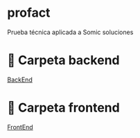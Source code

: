 # profact
Prueba técnica aplicada a Somic soluciones

# 📁 Carpeta backend
[BackEnd](https://github.com/SegavaDev/profact/tree/backend)

# 📁 Carpeta frontend
[FrontEnd](https://github.com/SegavaDev/profact/tree/frontend)
